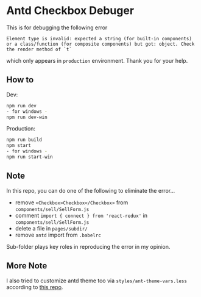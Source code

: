 # Antd Checkbox Debuger

This is for debugging the following error 

```
Element type is invalid: expected a string (for built-in components) or a class/function (for composite components) but got: object. Check the render method of `t`
```

which only appears in `production` environment. Thank you for your help.

## How to

Dev:

```bash
npm run dev
- for windows -
npm run dev-win
```

Production:

```bash
npm run build
npm start
- for windows -
npm run start-win
```


## Note
In this repo, you can do one of the following to eliminate the error...
* remove `<Checkbox>Checkbox</Checkbox>` from `components/sell/SellForm.js`
* comment `import { connect } from 'react-redux'` in `components/sell/SellForm.js`
* delete a file in `pages/subdir/`
* remove `antd` import from `.babelrc`

Sub-folder plays key roles in reproducing the error in my opinion.

## More Note
I also tried to customize antd theme too via `styles/ant-theme-vars.less` according to [this repo](https://github.com/plxel/nextjs-ant-design-custom-theme).
